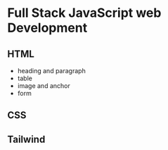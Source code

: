 # Full Stack JavaScript web Development

## HTML

- heading and paragraph
- table
- image and anchor
- form

## CSS

## Tailwind
